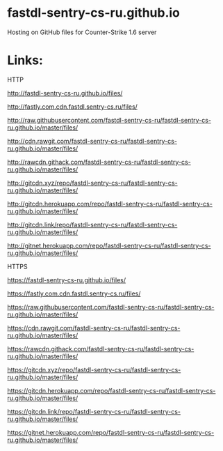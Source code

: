 # fastdl-sentry-cs-ru.github.io

Hosting on GitHub files for Counter-Strike 1.6 server



# Links:


HTTP

http://fastdl-sentry-cs-ru.github.io/files/

http://fastly.com.cdn.fastdl.sentry-cs.ru/files/

http://raw.githubusercontent.com/fastdl-sentry-cs-ru/fastdl-sentry-cs-ru.github.io/master/files/

http://cdn.rawgit.com/fastdl-sentry-cs-ru/fastdl-sentry-cs-ru.github.io/master/files/

http://rawcdn.githack.com/fastdl-sentry-cs-ru/fastdl-sentry-cs-ru.github.io/master/files/

http://gitcdn.xyz/repo/fastdl-sentry-cs-ru/fastdl-sentry-cs-ru.github.io/master/files/

http://gitcdn.herokuapp.com/repo/fastdl-sentry-cs-ru/fastdl-sentry-cs-ru.github.io/master/files/

http://gitcdn.link/repo/fastdl-sentry-cs-ru/fastdl-sentry-cs-ru.github.io/master/files/

http://gitnet.herokuapp.com/repo/fastdl-sentry-cs-ru/fastdl-sentry-cs-ru.github.io/master/files/


HTTPS

https://fastdl-sentry-cs-ru.github.io/files/

https://fastly.com.cdn.fastdl.sentry-cs.ru/files/

https://raw.githubusercontent.com/fastdl-sentry-cs-ru/fastdl-sentry-cs-ru.github.io/master/files/

https://cdn.rawgit.com/fastdl-sentry-cs-ru/fastdl-sentry-cs-ru.github.io/master/files/

https://rawcdn.githack.com/fastdl-sentry-cs-ru/fastdl-sentry-cs-ru.github.io/master/files/

https://gitcdn.xyz/repo/fastdl-sentry-cs-ru/fastdl-sentry-cs-ru.github.io/master/files/

https://gitcdn.herokuapp.com/repo/fastdl-sentry-cs-ru/fastdl-sentry-cs-ru.github.io/master/files/

https://gitcdn.link/repo/fastdl-sentry-cs-ru/fastdl-sentry-cs-ru.github.io/master/files/

https://gitnet.herokuapp.com/repo/fastdl-sentry-cs-ru/fastdl-sentry-cs-ru.github.io/master/files/
